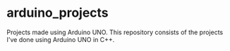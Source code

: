 # arduino_projects
Projects made using Arduino UNO.
This repository consists of the projects I've done using Arduino UNO in C++.
